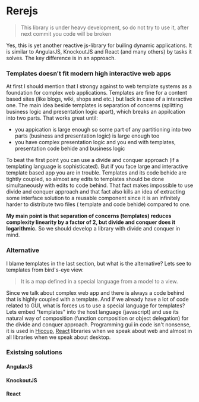# Rerejs

> This library is under heavy development, so do not try to use it, after next commit
> you code will be broken

Yes, this is yet another reactive js-library for builing dynamic applications.
It is similar to AngularJS, KnockoutJS and React (and many others) by tasks it solves.
The key difference is in an approach.

### Templates doesn't fit modern high interactive web apps
At first I should mention that I strongy against to web template systems as a foundation 
for complex web applications. Templates are fine for a content based sites (like blogs, 
wiki, shops and etc.) but lack in case of a interactive one. The main idea beside templates 
is separation of concerns (splitting business logic and presentation logic apart), which 
breaks an appilcation into two parts. That works great until:
 * you appication is large enough so some part of any partitioning into two parts (business 
 and presentation logic) is large enough too
 * you have complex presentation logic and you end with templates, presentation code behide 
 and business logic

To beat the first point you can use a divide and conquer approach (if a templating language 
is sophisticated). But if you face large and interactive template based app you are in 
trouble. Templates and its code behide are tightly coupled, so almost any edits to templates 
should be done simultaneously with edits to code behind. That fact makes impossible to use 
divide and conquer approach and that fact also kills an idea of extracting some interface 
solution to a reusable component since it is an infinitely harder to distribute two files (
template and code behide) compared to one.

**My main point is that separation of concerns (templates) reduces complexity linearity 
by a factor of 2, but divide and conquer does it logarithmic.** So we should develop a 
library with divide and conquer in mind.

### Alternative
I blame templates in the last section, but what is the alternative? Lets see to templates from 
bird's-eye view. 
> It is a map defined in a special language from a model to a view. 

Since we talk about complex web app and there is always a code behind that is highly coupled with a template. 
And if we already have a lot of code related to GUI, what is forces us to use a special language for templates? 
Lets embed "templates" into the host language (javascript) and use its natural way of composition (function 
composition or object delegation) for the divide and conquer approach. Programming gui in code isn't nonsense, 
it is used in [Hiccup](https://github.com/weavejester/hiccup), [React](http://facebook.github.io/react/) libraries 
when we speak about web and almost in all libraries when we speak about desktop.


### Existsing solutions
#### AngularJS
#### KnockoutJS
#### React
